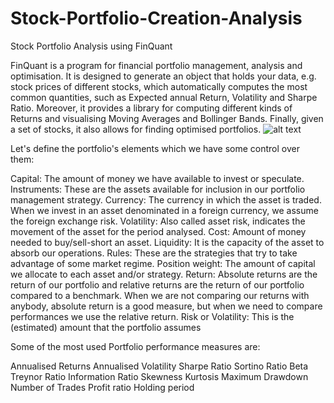 # Stock-Portfolio-Creation-Analysis
Stock Portfolio Analysis using FinQuant 

FinQuant is a program for financial portfolio management, analysis and optimisation.
It is designed to generate an object that holds your data, e.g. stock prices of different stocks,
which automatically computes the most common quantities, such as Expected annual Return, 
Volatility and Sharpe Ratio. Moreover, it provides a library for computing different kinds of Returns 
and visualising Moving Averages and Bollinger Bands. Finally, given a set of stocks, it also allows for 
finding optimised portfolios.
![alt text](https://d1rwhvwstyk9gu.cloudfront.net/2019/08/portfolio-management-strategy-1.png)


Let's define the portfolio's elements which we have some control over them:

Capital: The amount of money we have available to invest or speculate.
Instruments: These are the assets available for inclusion in our portfolio management strategy.
Currency: The currency in which the asset is traded. When we invest in an asset denominated in a foreign currency, we assume the foreign exchange risk.
Volatility: Also called asset risk, indicates the movement of the asset for the period analysed.
Cost: Amount of money needed to buy/sell-short an asset.
Liquidity: It is the capacity of the asset to absorb our operations.
Rules: These are the strategies that try to take advantage of some market regime.
Position weight: The amount of capital we allocate to each asset and/or strategy.
Return: Absolute returns are the return of our portfolio and relative returns are the return of our portfolio compared to a benchmark. When we are not comparing our returns with anybody, absolute return is a good measure, but when we need to compare performances we use the relative return.
Risk or Volatility: This is the (estimated) amount that the portfolio assumes


Some of the most used Portfolio performance measures are:

Annualised Returns
Annualised Volatility
Sharpe Ratio
Sortino Ratio
Beta
Treynor Ratio
Information Ratio
Skewness
Kurtosis
Maximum Drawdown
Number of Trades
Profit ratio
Holding period
